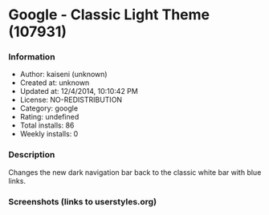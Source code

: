# Google - Classic Light Theme (107931)

### Information
- Author: kaiseni (unknown)
- Created at: unknown
- Updated at: 12/4/2014, 10:10:42 PM
- License: NO-REDISTRIBUTION
- Category: google
- Rating: undefined
- Total installs: 86
- Weekly installs: 0


### Description
Changes the new dark navigation bar back to the classic white bar with blue links.


### Screenshots (links to userstyles.org)



